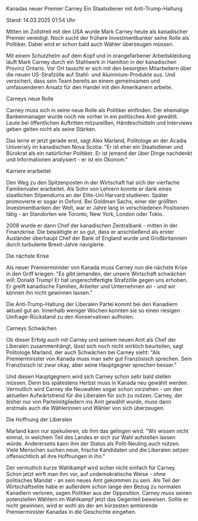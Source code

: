 
Kanadas neuer Premier Carney
Ein Staatsdiener mit Anti-Trump-Haltung


Stand: 14.03.2025 01:54 Uhr


Mitten im Zollstreit mit den USA wurde Mark Carney heute als kanadischer Premier vereidigt. Noch sucht der frühere Investmentbanker seine Rolle als Politiker. Dabei wird er schon bald auch Wähler überzeugen müssen.



Mit einem Schutzhelm auf dem Kopf und in orangefarbener Arbeitskleidung läuft Mark Carney durch ein Stahlwerk in Hamilton in der kanadischen Provinz Ontario. Vor Ort tauscht er sich mit den besorgten Mitarbeitern über die neuen US-Strafzölle auf Stahl- und Aluminium-Produkte aus. Und versichert, dass sein Team bereits an einem gemeinsamen und umfassenderen Ansatz für den Handel mit den Amerikanern arbeite.

Carneys neue Rolle


Carney muss sich in seine neue Rolle als Politiker einfinden. Der ehemalige Bankenmanager wurde noch nie vorher in ein politisches Amt gewählt. Leute bei öffentlichen Auftritten mitzureißen, Händeschütteln und Interviews geben gelten nicht als seine Stärken.


Das lerne er jetzt gerade erst, sagt Alex Marland, Politologe an der Acadia Univeristy im kanadischen Nova Scotia: "Er ist eher ein Staatsdiener und Bürokrat als ein natürlicher Politiker. Er ist jemand der über Dinge nachdenkt und Informationen analysiert - er ist ein Ökonom."

Karriere erarbeitet


Den Weg zu den Spitzenposten in der Wirtschaft hat sich der vierfache Familienvater erarbeitet. Als Sohn von Lehrern konnte er dank eines staatlichen Stipendiums an der Elite-Uni Harvard studieren. Später promovierte er sogar in Oxford. Bei Goldman Sachs, einer der größten Investmentbanken der Welt, war er Jahre lang in verschiedenen Positionen tätig - an Standorten wie Toronto, New York, London oder Tokio.


2008 wurde er dann Chef der kanadischen Zentralbank - mitten in der Finanzkrise. Die bewältigte er so gut, dass er anschließend als erster Ausländer überhaupt Chef der Bank of England wurde und Großbritannien durch turbulente Brexit-Jahre navigierte.

Die nächste Krise


Als neuer Premierminister von Kanada muss Carney nun die nächste Krise in den Griff kriegen: "Es gibt jemanden, der unsere Wirtschaft schwächen will: Donald Trump! Er hat ungerechtfertigte Strafzölle gegen uns erhoben. Er greift kanadische Familien, Arbeiter und Unternehmen an - und wir können ihn nicht gewinnen lassen."


Die Anti-Trump-Haltung der Liberalen Partei kommt bei den Kanadiern aktuell gut an. Innerhalb weniger Wochen konnten sie so einen riesigen Umfrage-Rückstand zu den Konservativen aufholen.

Carneys Schwächen


Ob dieser Erfolg auch mit Carney und seinem neuen Amt als Chef der Liberalen zusammenhängt, lässt sich noch nicht wirklich beurteilen, sagt Politologe Marland, der auch Schwächen bei Carney sieht: "Als Premierminister von Kanada muss man sehr gut Französisch sprechen. Sein Französisch ist zwar okay, aber seine Hauptgegner sprechen besser."


Und diesen Hauptgegnern wird sich Carney schon sehr bald stellen müssen. Denn bis spätestens Herbst muss in Kanada neu gewählt werden. Vermutlich wird Carney die Neuwahlen sogar schon vorziehen - um den aktuellen Aufwärtstrend für die Liberalen für sich zu nutzen. Carney, der bisher nur von Parteimitgliedern ins Amt gewählt wurde, muss dann erstmals auch die Wählerinnen und Wähler von sich überzeugen.

Die Hoffnung der Liberalen


Marland kann nur spekulieren, ob ihm das gelingen wird. "Wir wissen nicht einmal, in welchem Teil des Landes er sich zur Wahl aufstellen lassen würde. Andererseits kann ihm der Status als Polit-Neuling auch nützen. Viele Menschen suchen neue, frische Kandidaten und die Liberalen setzen offensichtlich all ihre Hoffnungen in ihn."


Der vermutlich kurze Wahlkampf wird sicher nicht einfach für Carney. Schon jetzt wirft man ihm vor, auf undemokratische Weise - ohne politisches Mandat - an sein neues Amt gekommen zu sein. Als Teil der Wirtschaftselite habe er außerdem schon lange den Bezug zu normalen Kanadiern verloren, sagen Politiker aus der Opposition. Carney muss seinen potenziellen Wählern im Wahlkampf jetzt das Gegenteil beweisen. Sollte er nicht gewinnen, wird er wohl als der am kürzesten amtierende Premierminister Kanadas in die Geschichte eingehen.

